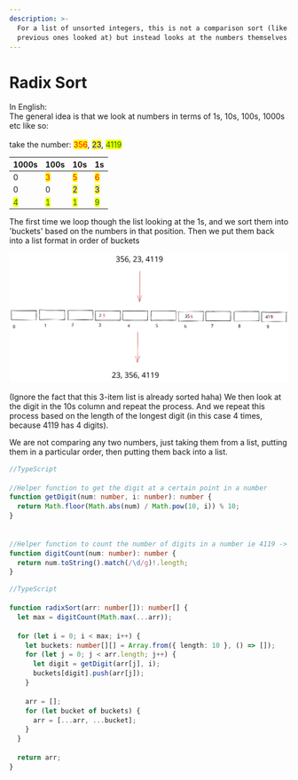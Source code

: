 ```yaml
---
description: >-
  For a list of unsorted integers, this is not a comparison sort (like the
  previous ones looked at) but instead looks at the numbers themselves.
---
```


# Radix Sort

In English:\
The general idea is that we look at numbers in terms of 1s, 10s, 100s, 1000s etc like so:\
\
take the number: <mark style="color:red;">356</mark>, <mark style="color:blue;">23</mark>, <mark style="color:green;">4119</mark>

| 1000s                               | 100s                                | 10s                                 | 1s                                  |
| ----------------------------------- | ----------------------------------- | ----------------------------------- | ----------------------------------- |
| 0                                   | <mark style="color:red;">3</mark>   | <mark style="color:red;">5</mark>   | <mark style="color:red;">6</mark>   |
| 0                                   | 0                                   | <mark style="color:blue;">2</mark>  | <mark style="color:blue;">3</mark>  |
| <mark style="color:green;">4</mark> | <mark style="color:green;">1</mark> | <mark style="color:green;">1</mark> | <mark style="color:green;">9</mark> |

The first time we loop though the list looking at the 1s, and we sort them into 'buckets' based on the numbers in that position. Then we put them back into a list format in order of buckets

<img src="../.gitbook/assets/file.drawing (1).svg" alt="" class="gitbook-drawing">

(Ignore the fact that this 3-item list is already sorted haha) We then look at the digit in the 10s column and repeat the process. And we repeat this process based on the length of the longest digit (in this case 4 times, because 4119 has 4 digits).

We are not comparing any two numbers, just taking them from a list, putting them in a particular order, then putting them back into a list.

```typescript
//TypeScript

//Helper function to get the digit at a certain point in a number
function getDigit(num: number, i: number): number {
  return Math.floor(Math.abs(num) / Math.pow(10, i)) % 10;
}


//Helper function to count the number of digits in a number ie 4119 -> 4
function digitCount(num: number): number {
  return num.toString().match(/\d/g)!.length;
}
```

```typescript
//TypeScript

function radixSort(arr: number[]): number[] {
  let max = digitCount(Math.max(...arr));

  for (let i = 0; i < max; i++) {
    let buckets: number[][] = Array.from({ length: 10 }, () => []);
    for (let j = 0; j < arr.length; j++) {
      let digit = getDigit(arr[j], i);
      buckets[digit].push(arr[j]);
    }

    arr = [];
    for (let bucket of buckets) {
      arr = [...arr, ...bucket];
    }
  }

  return arr;
}
```
